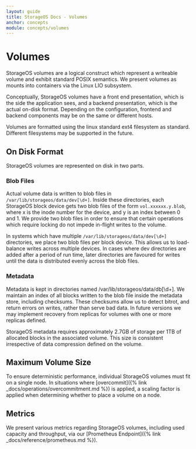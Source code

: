 ```yaml
---
layout: guide
title: StorageOS Docs - Volumes
anchor: concepts
module: concepts/volumes
---
```


# Volumes

StorageOS volumes are a logical construct which represent a writeable volume
and exhibit standard POSIX semantics. We present volumes as mounts into
containers via the Linux LIO subsystem.

Conceptually, StorageOS volumes have a front end presentation, which is the
side the application sees, and a backend presentation, which is the actual
on-disk format. Depending on the configuration, frontend and backend components
may be on the same or different hosts.

Volumes are formatted using the linux standard ext4 filesystem as standard.
Different filesystems may be supported in the future.

## On Disk Format

StorageOS volumes are represented on disk in two parts.

### Blob Files

Actual volume data is written to blob files in
`/var/lib/storageos/data/dev[\d+]`. Inside these directories, each StorageOS
 block device gets two blob files of the form `vol.xxxxxx.y.blob`, where x is
the inode number for the device, and y is an index between 0 and 1. We provide
two blob files in order to ensure that certain operations which require locking
do not impede in-flight writes to the volume.

In systems which have multiple `/var/lib/storageos/data/dev[\d+]` directories,
we place two blob files per block device. This allows us to load-balance writes
across multiple devices. In cases where dev directories are added after a
period of run time, later directories are favoured for writes until the data is
distributed evenly across the blob files.

### Metadata

Metadata is kept in directories named /var/lib/storageos/data/db[\d+]. We
maintain an index of all blocks written to the blob file inside the metadata
store, including checksums. These checksums allow us to detect bitrot, and
return errors on writes, rather than serve bad data. In future versions we may
implement recovery from replicas for volumes with one or more replicas defined.

StorageOS metadata requires approximately 2.7GB of storage per 1TB of allocated
blocks in the associated volume. This size is consistent irrespective of data
compression defined on the volume.

## Maximum Volume Size

To ensure deterministic performance, individual StorageOS volumes must fit on a single
node. In situations where [overcommit]({% link _docs/operations/overcommitment.md
%}) is applied, a scaling factor is applied when determining whether to place a
volume on a node.

## Metrics

We present various metrics regarding StorageOS volumes, including used capacity
and throughput, via our [Prometheus Endpoint]({% link
_docs/reference/prometheus.md %}).


